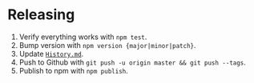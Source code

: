 Releasing
=========

 1. Verify everything works with `npm test`.
 2. Bump version with `npm version {major|minor|patch}`.
 3. Update [`History.md`](https://github.com/itskoko/koko-ai-node/blob/master/History.md).
 4. Push to Github with `git push -u origin master && git push --tags`.
 4. Publish to npm with `npm publish`.
